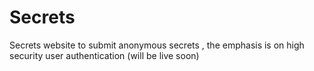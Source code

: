 # Secrets
Secrets website to submit anonymous secrets , the emphasis is on high security user authentication
(will be live soon)
